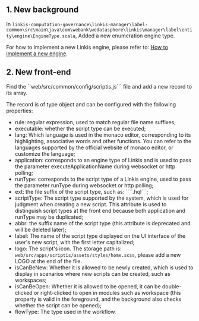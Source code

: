 ## 1. New background

In ```linkis-computation-governance\linkis-manager\label-common\src\main\java\com\webank\wedatasphere\linkis\manager\label\entity\engine\EngineType.scala```,
Added a new enumeration engine type.

For how to implement a new Linkis engine, please refer to: [How to implement a new engine](https://linkis.apache.org/docs/latest/development/new-engine-conn).

## 2. New front-end

Find the ``web/src/common/config/scriptis.js``` file and add a new record to its array.

The record is of type object and can be configured with the following properties:

- rule: regular expression, used to match regular file name suffixes;
- executable: whether the script type can be executed;
- lang: Which language is used in the monaco editor, corresponding to its highlighting, associative words and other functions. You can refer to the languages ​​supported by the official website of monaco editor, or customize the language;
- application: corresponds to an engine type of Linkis and is used to pass the parameter executeApplicationName during websocket or http polling;
- runType: corresponds to the script type of a Linkis engine, used to pass the parameter runType during websocket or http polling;
- ext: the file suffix of the script type, such as: ````.hql```;
- scriptType: The script type supported by the system, which is used for judgment when creating a new script. This attribute is used to distinguish script types at the front end because both application and runType may be duplicated;
- abbr: the suffix name of the script type (this attribute is deprecated and will be deleted later);
- label: The name of the script type displayed on the UI interface of the user's new script, with the first letter capitalized;
- logo: The script's icon. The storage path is: ```web/src/apps/scriptis/assets/styles/home.scss```, please add a new LOGO at the end of the file.
- isCanBeNew: Whether it is allowed to be newly created, which is used to display in scenarios where new scripts can be created, such as workspaces;
- isCanBeOpen: Whether it is allowed to be opened, it can be double-clicked or right-clicked to open in modules such as workspace (this property is valid in the foreground, and the background also checks whether the script can be opened);
- flowType: The type used in the workflow.